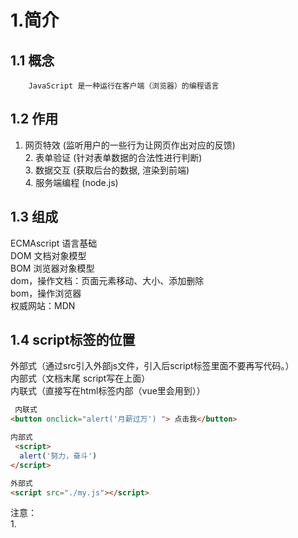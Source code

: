 # 1.简介
## 1.1 概念
		JavaScript 是一种运行在客户端（浏览器）的编程语言
## 1.2 作用
1. 网页特效 (监听用户的一些行为让网页作出对应的反馈)<br />2. 表单验证 (针对表单数据的合法性进行判断)<br />3. 数据交互 (获取后台的数据, 渲染到前端)<br />4. 服务端编程 (node.js)

## 1.3 组成
ECMAscript 语言基础<br />DOM 文档对象模型<br />BOM 浏览器对象模型<br />dom，操作文档：页面元素移动、大小、添加删除 <br />bom，操作浏览器<br />权威网站：MDN

## 1.4 script标签的位置
​    外部式（通过src引入外部js文件，引入后script标签里面不要再写代码。）<br />	内部式（文档末尾 script写在</body>上面）<br />	内联式（直接写在html标签内部（vue里会用到））

```html
 内联式
<button onclick="alert('月薪过万') "> 点击我</button>

内部式
 <script> 
  alert('努力，奋斗')
</script>

外部式
<script src="./my.js"></script>
```
注意：<br />	1. <script>可以定义在html页面的任何地方。但是定义的位置会影响执行顺序。<br />	2. <script>可以定义多个。
## 1.5 JavaScript注释
   单行注释<br />		// 用来注释单行文字（  快捷键   ctrl  +  /   ）<br />	多行注释<br />		/* */  用来注释多行文字（ 默认快捷键  alt +  shift  + a ） 

## 1.6  JavaScript结束
分号； 换行符也可以结束，没有换行就要加分号；结尾 可写可不写
# 2.基础语法
## 2.1 输入输出语法
### 	1）输入语法
​	prompt（''）

### 	2）输出语法
​        alert()<br />		console.log()<br />		document.write()<br />		输入字符串要加’‘

## 2.2 字面量
​       在计算机科学中，字面量（literal）是在计算机中描述事/物<br />		123 是数字字面量<br />		'黑马程序员'  字符串字面量<br />		[] 数组字面量   {}对象字面量

## 2.3 变量
### 1）概念和作用
计算机存储数据的“容器”
### 2）变量的使用
#### ①声明变量
let 变量名（标识符） 
#### ②变量赋值 
变量名（标识符） = <br />等号左右要加空格 <br />变量不要加引号 <br />变量里的值一次只能存一个 
#### ③变量初始化
声明的时候就 赋值 <br />let 不允许多次声明一个变量，但是可以一次声明多个变量，用逗号隔开<br />	
```html
 <script>
        // let声明变量   age 变量名
        // let age
        // 赋值
        // age = 18
        // age = 19

        // console.log(age)
     

        // 2变量的 初始化  声明变量的时候直接赋值
       let age = 18, uname='哈哈哈'
       age = 19
       console.log(age)
       document .write(uname)

      
    </script>
```
#### ④案例：交换变量
```html
<script>
  let num1 = 10, num2 = 20
  let temp 
  temp = num1
  // 或直接let  temp = num1 
  num1 = num2
  num2 = temp
  
  console.log(num1,num2)
  
    </script>
```
通过临时变量来交换变量的值, <br />出现新变量等于旧变量的时候先声明变量，再赋值 <br />log(变量1，变量2）中间隔开		

### 3）变量的本质
内存：计算机中存储数据的地方，相对于一个空间， <br />变量是程序在内存中申请的一块用来存放数据的小空间
### 4）命名规则和规范
1.规则 <br />1）不能用关键字（let var for if等） <br />2）只能用下换线、字母，数字服务组成，且数字不能开头 <br />3）字母严格区分大小写

 2.规范 <br />起名要有意义<br />小驼峰命名法 <br />第一个单词首字母小写，后面每个单词首字母大写 <br />myFirstName<br />		
## 2.4 数组
array 数组，可以按顺序保存多个数据<br /> let arr = [数据1，数据 2，... ] <br />计算机重点 编号从0开始，数据1的编号是0 <br />数据的编号又叫索引或下标 <br />数组名[ 索引] <br />1.数组中保存的每个数据叫数组元素 <br />2.下标，数组中每个数据的编号 <br />3.长度，数组中数据的个数，通过数组的length属性获得
```html
<script>
  //    let arr = ['马超', '黄忠', '关羽', '关羽', '张飞', 18 ]
  //    console.log(arr);
  //    console.log(arr[0]);
  //    console.log(arr[5]);
  
  let arr = ['星期一', '星期二', '星期三', '星期四', '星期五', '星期六', '星期日']
  console.log(arr[6])
  //    长度，数组中数据的个数，通过数组的length属性获得
  console.log(arr.length)
  
    </script>
```

## 2.5  数据类型
### 1）概念和作用
​	   1. 更加充分和高效的利用内存<br />		2. 也更加方便程序员的使用数据

### 2）基本数据类型
#### ① number 数值型
数字：整数、小数、正数。。<br />（js赋值后才知道变量是什么类型）<br />数字型是蓝色，字符串是黑色
#### ② string字符串
 单引号' '，双引号"" 或反引号`   



包裹的数据都叫字符串，推荐单引号 <br />引号必须成对使用 <br />单双引号可以互相嵌套，外单内双，外双内单<br />字符串拼接<br />' ' + ' '  <br /> 字符串 + 数字 =字符串 <br />数字+数字=数字
```html
<script>
 // 利用 + 做拼接
        console.log('我是' + 'ahhahh')
        // 字符串 + 数字 =字符串
        console.log('我今年年龄是' + 18)
        let age = 91
        console.log('我今年年龄是' + age);
        // 数字+数字=数字
        console.log(18 + age);
      
        // 用户输入名字
        // 页面输出的是： 我的名字是xxx
        let name = prompt ('请输入名字：')
        document .write ('我的名字是' + name)
  
    </script>
```
模板字符串：作用：拼接字符串和变量<br />反引号包含`` 可以换行， 可以添加模板字符串
```html
<script>
   // 模板字符串
       let age = 19
       document .write (`我今年${age-10}岁了`)
       document .write(`
       哈哈哈哈
       `)
  
    </script>
```

#### ③ boolean 布尔型
表示肯定或否定时，在计算机对于的是布尔型 <br />true  false <br />蓝色

#### ④ undefined 未定义
只声明 不赋值		
#### ⑤ null 空引用
赋值的，但是内容为空<br />	
```html
<script>
  // 1. 布尔型 true false 
      console.log(true)
      console.log(false)
        // 2. undefined  只声明不赋值
       let age
       console.log(age);
        //    3. null  空
       let obj = null
       console.log(obj)
  
    </script>
```

### 3）引用数据类型
​       	- object  对象<br />			- function  函数 <br />			- array    数组

### 4）检测数据类型
typeof  数据
```html
<script>
    // 返回的什么类型  string  number Boolean null
        // null属于一个空对象
       console.log(typeof 123)
       console.log(typeof '123')
       console.log(typeof true)
       console.log(typeof false)
       console.log(typeof undefined)
       console.log(typeof null) //返回object
       let num = 10
       console.log(typeof num + '11')
       console.log(typeof (num + '11'))
       
    </script>
```
### 5）数据类型转换
表单、prompt获取的数据默认是字符串类型的。<br />就不能直接简单的进行加法运算。 
#### ① 隐式转换 
系统内部自动将数据类型进行转换 <br />1）＋号两边只要有一个是字符串，都会把另外一个转成字符串 <br />2）除了加号，其他的运算-（减号、负号）能转换成数据<br />加号作为正号解析可以转换为number 
#### ② 显式转换
1.转换为数字型 Number（ 数据） <br />只能放数字类型的字符，不能放abc，否则会返回NaN (Not a number） 

里面可以加abc，可以自动过滤只留下数字，只能识别以数字开头的<br />parseInt （转换成整数，不会四舍五入，Int要大写） <br />parseFloat (保留小数，）
```html
<script>
    // number(可以保留所有的数字，但不能掺杂其他abc)
        console.log(Number('10'))
            //    parseInt （转换成整数，不会四舍五入，Int要大写，可以掺杂abc）
        console.log(parseInt('10'))
        console.log(parseInt('10.1111 abc'))
        console.log(parseInt('10.99'))
            //    parseFloat (只保留数字，经常用于过滤px单位）
        console.log(parseFloat('10.99'))
        console.log(Number('10.99 abd')) //NaN
        console.log(parseFloat('10.99abc'))
        console.log(parseFloat('100px'))
            //    parseFloat (只能识别以数字开头的）
        console.log(parseFloat('px100px')) //NaN
       
    </script>
```
#### ③ 转换为字符型
1.String （要转换的内容）<br />2. 变量 .toString() 括号里写几进制（二进制）
```html
<script>
       console.log(String(10))
        let age = 19
        console.log(age.toString())
       
    </script>
先乘除余，后加减，有括号先算括号的，从左到右
```
# 3.流程控制
## 3.1 运算符
### 1）算术运算符
加、减、乘、除、 (+, -, *, /)<br />取模（取余）%       

经常判断作为某个数字是否被整除   

余数为0就能被整除   

```html
<script>
        console.log(4 / 2)
        console.log(4 % 2) //4除以2能不能被整除,答案0
            //    前面的数比后面小，余下的就是前面的数
        console.log(2 % 4)//2
        console.log(5 % 8)
    </script>
```
优先级：先乘除余，后加减，有括号先算括号的，从左到右

### 2）赋值运算符
1.= 将等号右边的值赋值给左边，要求左边是一个变量<br />先把右边，再给左边 <br />2. <br />累加 += <br />变量= 变量＋xx <br />-=<br />改变了变量自身的值，发生数据传递（自己传递给自己）
### 3）一元运算符
一元运算符: 仅操作一个操作数. 比如: 正负号等 <br />改变了变量自身的值，发生数据传递（自己传递给自己）<br />1）自增++ <br /> ++num <br />num++ <br />单独操作相当于num+=1 <br />2）自减-- <br />让变量的值-1 <br />经常用于计算次数

相同点<br />			不管是++或者-- 是在前还是在后,都是在原来的取值上自行增1或减1  类似于 => a += 1<br />单独使用的时候没有区别，作为运算符有区别<br />		不同点<br />			符号前置 => 先加1 再使用 (快捷记忆: ++在前 先自加) 相当于+=1<br />			符号后置 => 先使用 再加1 (快捷记忆: ++在后, 后自加)<br />	![img](https://cdn.nlark.com/yuque/0/2022/png/27972378/1652943270850-0075c26b-2a7e-4ace-83b2-a22e74e9ffda.png)



```html
<script>
  
        // 前置自增 先自加再使用
        let i = 1
        console.log(++i + 2) //答案4，i=2
            // 后置自增 先使用 再自加
        console.log(i++ + 2) //答案4，i=3
        console.log(i) //3
    </script>
```
前置自增和后置自增单独使用没有区别 <br />参与运算有区别<br />前置自增：先自加，再运算 <br />后置自增：先运算再自加 <br />后自增 num++用的更多
### 4）比较运算符
> , < , >= , <= , <br />== 值相等 <br />！=左右两边的值是否不等 <br />=== 值和类型都相等 <br />!== 左右两边是否不全等 <br />比较结果只有true或false 

在实际工作的时候判断是不是全等用===
```html
<script>
  
     console.log(3 > 5)
     console.log(5 >= 5)
    //  console.log(5 = 5) ❌ 赋值号
    console.log(5 == 5)
    // == 只要值一样就成立，不管数据类型
    console.log(5 == '5')
    // ===值和数据类型都要相等，开发常用
    console.log(5 === '5')
    </script>
```

比较运算符的特殊情况<br /> 1）字符串比较 <br />比较字符对于的ASCII码 <br />从左到右依次比较 <br />如果第一位一样再比较第二位，以此类推 <br />2）NaN  不是数字(但属于数字类型），不等于任何人，也不等于自己 <br />涉及到"NAN"的比较都是false （NaN）<br />3）不要比较小数，精读不一样 0.1+0.2 不等于 0.3 <br />4）不同数据类型比较，会进行隐式转换<br />5）如果是布尔值参与比较 布尔值会转换成数字0和1(false0,true1)
```html
<script>
  
    // &&逻辑与 一假则假
        console.log(true && true)
        console.log(false && false)
        console.log(true && false)
        // 逻辑或 || 一真全真,全假则假
        console.log(true || false)
        console.log(false || false)

        // 逻辑非 ！取反
        console.log(!true)
        console.log(!false)
    </script>
```
### 5）逻辑运算符
逻辑运算符用来解决多重条件判断 <br />1） && 逻辑与 并且 <br />符号两边都为true ，结果才为true （一假则假） <br />2） || 逻辑或 <br />或者，符号两边有一个true就为true（一真则真） <br />3） ！ 逻辑非 取反 （也是一个一元运算符）<br />true变false，false变true （真变假，假变真）


逻辑运算符里的短路 <br />只存在&&和||中，当满足一定条件会让右边代码不执行<br /> && 左边为false就短路<br /> || 左边为true就短路 <br />原因：通过左边能得到整个式子的结果，因此没必要再判断右边 <br />运算结果，短路后直接返回前面的值，后面不执行，不短路以后面的为准。 <br />有5个值当false来看 false、数字0，' '空字符串，undefined，null，其余是真的
### 6）运算符优先级
1.小括号 <br />2.一元运算符 ++ -- ！ （取反）<br />3.算术运算符 先乘除余再加减 <br />4.关系运算符 大于小于 大于等于 <br />5.相等运算符 === ！== <br />6.逻辑运算符 先&& 后|| <br />7.赋值运算符 = <br />8.逗号运算符，

## 3.2 表达式
### 1）表达式和语句
表达式<br />		表达式是一组代码的集合，JavaScript解释器会将其计算出一个结果<br />			x = 7<br />			3 + 4<br />			num++<br />	语句<br />		js 整句或命令，js 语句是以分号结束（可以省略）<br />			if 条件语句<br />			for 循环语句<br />	区别<br />		达式计算出一个值，但语句用来自行以使某件事发生。<br />			表达式  3 + 4 <br />			语句  alert()  弹出对话框

### 2）语句分类
   顺序语句<br />	分支语句<br />	循环语句

### 3）分支语句
#### ①if分支
##### 	单条分支
	if（条件）{ 满足条件要执行的代码 }

只有一行函数体代码，大括号可以省略<br />if（条件）满足条件要执行的代码 

如果条件是true，进入大括号执行 <br />小括号内的结果若不是布尔类型，会发生隐式转换为布尔类型<br />这6种 布尔型为false ：<br />// false 0 ‘’ undefined null NaN<br />其余 的都是true
##### 	双分支
	if（条件）{ 满足条件要执行的代码 } else { 不满足条件执行的代码 } 

##### 	多条分支
if（条件）{ 满足条件要执行的代码 } <br />else if（条件2） { 满足条件执行的代码 }<br />else if（条件3） { 满足条件执行的代码 } <br />else { 不满足条件执行的代码}
#### ② 三元运算符/三元表达式
if else的简便写法 <br />条件？满足条件执行的代码（表达式）：不满足条件执行的代码 （表达式）<br />作用：一般用来取值，有返回值，可以拿变量接
#### ③ switch case
	出现定值判断使用

```html
 <script>
       switch (数据){
           case 值1:
              代码1
               break
           case 值2:
               代码 2
               break
           case 值3:
               代码
               break
            default:
               代码n
              
       }

    </script>
```
找到跟小括号里数据全等===的case，并执行里面的代码 <br />如果没全等===，则执行default里的代码（不一定要有default） 

特点说明<br />		1. switch case语句一般用于等值判断,不适合于区间判断<br />		2. switch case比较的值全等 ===<br />		3. switch case一般需要配合break关键字使用 没有break会造成case穿透

#### ④ 分支语句的综合
if 分支<br />		 使用的最多的分支语句  任何情况下都可以通用<br />	三元运算<br />		可以简单理解为两条分支的简写形式,一些简单的两条分支可以使用三元运算符代替<br />		相较正常的两条分支语句来说多了一个返回值<br />	switch case语句<br />		当出现了定值判断的时候可以使用<br />	多分支语句和switch的区别<br />		如果值比较精确用switch ，效率更高<br />		如果有范围的判断，用多分支语句

### 4）循环语句
断点调试 打断点要刷新 
#### ① while 循环 
while （终止条件(区间））{ 要重复执行的代码 变量变化量 } 
```html
 <script>
        // 循环必须有3要素
       
       
        let i = 1 // 变量的起始值
        
        while (i <= 3) {  // 终止条件
            document .write('hahah <br>')
            i++ //变量变化量

        }
    </script>
```
##### 循环三要素 
1.变量起始值 <br />2.终止条件 <br />3.变量变化量 （用自增 或者 自减） 

##### continue和break
continue 结束本次循环，继续下一次循环
```html
 <script>
         // 我们要打印吃包子
        let i = 1
        while (i <= 6) {
            if (i === 3) {
                i++ //这行不能省略，三要素
                continue       
            }
            document.write(`我要吃第${i} 个包子 <br>`)
            i++
        }
    </script>
```
![img](https://cdn.nlark.com/yuque/0/2022/png/27972378/1653029350521-61ccbbd6-f9eb-4623-8b79-395186a1869f.png)

break 跳出所在的循环，（全部终止）
```html
 <script>
         // 我们要打印吃包子
        let i = 1
        while (i <= 6) {
            if (i === 3) 
               break    //直接退出不需要任何操作    
            }
            document.write(`我要吃第${i} 个包子 <br>`)
            i++
        }
    </script>
```
![img](https://cdn.nlark.com/yuque/0/2022/png/27972378/1653029386694-0697bad5-4c73-434c-935f-a244907d1f6d.png)
#### ② for循环
for 循环 <br />把声明起始值，循环条件、变化值写到一起 <br />for（起始条件；循环条件；变化值）{ 循环语句 } <br />for循环的最大价值：循环数组(遍历） <br />可以通过arr.length知道数组里有几个元素 <br />i<= arr. length -1<br />i< arr.length

##### continue和break
```html
 <script>
        for (let i = 1; i < 6; i++) {
            if (i === 2) {
                continue //不需要再加别的操作，三要素在开头
                // break
            }
            document.write(i)
        }
    </script>
```
基本和while一致<br />		1. break: 一般用于结果已经得到, 后续的循环不需要的时候可以使用<br />		2. continue: 一般用于排除或者跳过某一个选项的时候, 可以使用continue
##### 双层for循环嵌套
for （外部声明记录循环次数的变量；循环条件；变化值）{ <br />for （内部声明记录循环次数的变量；循环条件；变化值）{ } <br />} <br />外面循环执行一次，里面循环执行全部

```html
 <script>
     // 外层打印几行
        for (let i = 1; i <= 5; i++) {
            // 里层打印几个星星
            for (let j = 1; j <= i; j++) {
                document.write('★')
            }
            document.write('<br>')
        }
    </script>
    </script>
```
![img](https://cdn.nlark.com/yuque/0/2022/png/27972378/1653037701331-23735760-f1e8-47fb-88d2-49eb7e342b63.png)
#### ③循环的小结
 for循环: 当如果明确了循环的次数的时候推荐使用for循环<br />while循环: 当不明确循环的次数的时候推荐使用while循环

# 4. 数组
数组的本质是数据集合<br />数组里可以放任何类型数据， 对象、数组
## 4.1 创建数组
字面量：let arr=[]<br />构造函数 new Array()

## 4.2 数组的使用
	数组本质是数据集合,使用无非就是增删改查
### 1）查：查询、访问、得到
		数组[下标]
### 2） 改：重新赋值
数组[下标] = 新值<br />不能直接arr=

### 3） 增：添加新的数据
#### arr.push(新增的内容)
将一个或多个元素添加到数组的末尾，并返回该数组的新长度<br /> arr.push( 元素1。。。元素n）

#### arr.unshift(新增的内容)
将一个或多个元素添加到数组的开头，并返回数组的最新长度
```html
 <script>
        let arr = ['red', 'green']
            // 把 blue 放到 arr 的后面
            // arr.push('blue')

        // console.log(arr.push('blue'))//3
        arr.push('blue', 1)//把元素放到arr后面
        console.log(arr.push('blue', 1))//4
        console.log(arr.length)//4
   
   
        arr.unshift(2, 3)//把元素放到arr前面
        console.log(arr.unshift(2, 3))//6
        console.log(arr.length)//6
    </script>
```
### 4）删
#### arr.pop()
从数组中删除最后一个元素，并返回该元素的值 <br />括号里不要加任何东西

#### arr.shift()
从数组中删除第1个元素，并返回该元素的值 <br />括号里不要加任何东西

#### arr .splice (start, deleteCount) 
start指定位置开始（从0计数） <br />deleteCount 删几个 <br />如果不写deletcount，就是从指定位置开始，把后面的全部删除<br />返回被删除的值
```html
 <script>
       // let arr = ['red', 'green', 'blue']
        // pop删除最后一个元素
        // arr.pop()
        
        // 返回的是被删除的元素
        // console.log(arr.pop())
        // arr.shift()
       
        // shift删除第一个元素
        // console.log(arr.shift())
        // console.log(arr)


        let arr = ['red', 'green', 'blue']
        // splice(从哪里开始删（下标号，从0开始），删除几个元素)
        // 返回的是被删除的值
        // arr.splice(1, 1)
        // console.log(arr.splice(1, 2))

        // 不写deletecount就是把起始值后面都删掉
        arr.splice(1)
        console.log(arr)
    </script>
```
## 4.3 数组遍历
### 1）for循环
for （let i=0，i<数组.length,i++){<br />依次对数组进行操作}
### 2）forEach（）方法
数组.forEach(function(item,index,o){<br />依次对数组进行操作<br />item——数组的每个对象<br />index——数组每个对象对应的索引<br />o——当前这个数组})
# 5. 函数
函数：function 被设计为执行特定任务的代码块 <br />作用：精简代码方便复用，提高开放效率，随时调用，随时执行，可重复调用 
## 5.1 函数声明和调用
声明语法：function 函数名（）{ 函数体 } <br />调用语法： 函数名（） <br />小括号里不加东西

函数命名规范： <br />1.和变量命名基本一致 <br />2.尽量小驼峰 <br />3.前缀应该为动词 <br />can 可执行某个动作 <br />has 判断是否含有某个值 <br />is 判断是否为某个值 <br />get 获取某个值 <br />set 设置某个值 <br />load 加载某些数据
## 5.2 函数传参
作用，提高了函数的灵活性 <br />1.声明 function 函数名（形参，逗号隔开）{ 函数体} <br />2.调用 函数名（实参）{ 函数体} <br />3. 形参作用: 本质上就是在函数内部声明变量<br />4. 实参作用: 给形参赋值<br />5. 我们曾经使用过的 alert('打印'), parseInt('11'), Number('11') 本质上都是函数调用的传参

### 参数逻辑中断
```html
 <script>
       // x y函数内变量
        // 如果一个变量没有赋值，则默认为undefined
        // undefined +'' 为 undefined
        //undefined+其他的值都是NaN

        function getSum(x, y) {
             x = x || 0
             y = y || 0
            document.write(x + y)

        }

        getSum() //没有给xy传参，xy为undefined
    </script>
```
// undefined +''(字符串） 为 undefined<br />//undefined+其他的值都是NaN


## 5.3 函数返回值
把处理结果返回给调用者<br />1）return会立即结束，下一行的代码不再执行，所以不要换行写 <br />2）函数默认没有返回值，返回值是undefined<br />3）return后面什么都不写，返回值也是undefined

```html
 <script>
        function fn() {
           return
           alert(11) //写在return后面不执行
       }
         fn()
   
   
        function fun() {
            return
        }
        let re = fun()
        console.log(re) //undefined
    </script>
```
使用过的返回值<br />	let result = prompt('请输入你的年龄?');		 //返回值：年龄<br />	let result2 = confirm('你确定要删除这条记录么?')  //返回值：true、false<br />	let result3 = parseInt('111');  //返回值：数字<br />	// 函数的返回值不是必须的, 比如: alert() <br />let result4 = alert('弹出一个内容');  //返回值：undefined

### return多个返回值
return只能返回一个值，如果要返回多个值用数组<br />return [数据1，数据2]
```html
 <script>
      function fn(x, y) {
            let jia = x + y
            let jian = x - y
            // return jia, jian 结果值返回了 jian 因为return只能返回一个值
            return [jia, jian]
        }
        let re = fn(1, 2)   //  [3, -1]
        document.write(`相加之后的结果是：${re[0]},相减之后的结果是: ${re[1]} `)
    </script>
```

细节补充<br />1.两个相同的函数后面的会覆盖前面的函数<br />2.在Javascript中 实参的个数和形参的个数可以不一致<br />		如果形参过多 会自动填上undefined<br />		如果实参过多 那么多余的实参会被忽略 (函数内部有一个arguments,里面装着所有的实参)<br />3.实参可以是变量
```html
 <script>
    let num1 = +prompt('请输入一个数：')
        let num2 = +prompt('请输入另一个数：')
        function getMax (x,y){
        //   三元表达式
       return  x > y ? x : y

            // if (x > y){
            //     return x
            // } else {
            //     return y
            // }

        }
    //    实参可以放变量
      let max = getMax (num1,num2)
      document.write(max)
    </script>
```
	函数一旦碰到return就不会在往下执行了  函数的结束用return<br />		1. 思考: break的结束和return结束有什么区别 ?
## 5.4 作用域
（可用性的代码范围） <br />1.全局作用域script <br />2.局部作用域  函数内部（函数作用域 ）<br />3.块级作用域{} if、for里
### 1）变量种类
#### 	①全局变量
		 在函数外部let 的变量  => 全局变量在任何区域都可以访问和修改
```html
 <script>
    // 1. 全局变量  全局能用
        let num = 10
        console.log(num)
        function fn() {
            console.log(num)
        }
        fn()
        if (true) {
            console.log(num)
        }
    </script>
```
#### 	②局部变量
		在函数内部let 的变量  => 局部变量只能在当前函数内部访问和修改  
```html
 <script>
  // 2. 在局部作用域下，变量是 局部变量
        // 函数内的变量，只能给内部使用，函数外面不能使用
        function fn() {

            let num = 10
            console.log(num)
            function fn1() {
                console.log(num)
                let num2 = 20
            }
            fn1()
            // console.log(num2)  num2 is not defined
        }
        fn()
        console.log(num) // num is not defined

    </script>
```
函数里套函数，大的作用域包含小的作用域，小的作用域不包含大的作用域。<br /> 函数内的变量只能给内部使用，外部不能使用。
```html
 <script>
   function fn(x, y) {
            // x 和 y 可以看做是 局部变量
            document.write(x + y)
        }
        fn(1, 2)
        console.log(x) //错误了
    </script>
```
####       ③块级变量
		let定义的变量,只能在块作用域里访问,不能跨块访问,也不能跨函数访问
```html
 <script>
    // 3. 块级变量  
        if (true) {
            let num = 10
        }
        console.log(num) //undefined
        for (let i = 0; i < 5; i++) {
            console.log(i)
        }
        console.log(i) //undefined

    </script>
```
大括号里面的变量，大括号外面不能使用
### 2）变量特殊情况
如果函数内部或块级作用域内部，变量直接赋值，没有声明，当全局变量看，（强烈不推荐）<br /> num = 10 <br />函数形参可以理解为局部变量 <br />global全局 <br />local 局部<br />block块级 
### 3）作用域链
就近原则 先看自己局部内部的作用域，然后再往上看

## 5.5 具名函数和匿名函数
### 1） 具名函数
声明 function fn（）{} <br />调用 fn （）

### 2）匿名函数
 function() {} <br />函数表达式：let fn（变量） = function（）{ 函数体 } <br />调用 变量名 （） 

参数和具名函数一样

### 3） 立即执行函数
立即执行函数：无需调用 <br />场景：避免变量污染<br />*多个立即执行行数之前要加上分号，用；隔开，不然会报错
```html
 <script>
   let num = 10
           ; (function () {
                // 防止变量污染
                let num = 20
            })();
    (function() {
            console.log(222)
        })()

    </script>
```
 let fn = function() {} <br />fn() <br />(function () {} )() <br />第一个小括号放的是形参 <br />第二个小括号放的是实参
```html
 <script>
    (function (x, y) {
            console.log(x + y)
        })(1, 2)

    </script>
```
立即执行行数也可以加函数名 <br />let fn = function fun () {} <br />fn() <br />(function fn () {} () ） 


## 5.6 函数传参问题
### 1） 实参个数少于形参 undefined 
// undefined +''(字符串） 为 undefined<br />//undefined+其他的值都是NaN
```html
 <script>
    function fn(x, y) {
            // x = 1 
            // y = undefined
            // 1 + undefined  =  NaN
            console.log(x + y)
        }
        fn(1) //NaN
        fn(1,2,3)  //3, 多的参数被忽略 
    </script>
```

###  2）实参个数大于形参，多的被忽略 
### 3） fn（）arguments 动态参数
arguments是一个伪数组 <br />在函数内，只在函数内有效容通过伪数组形式调用实参 <br />区别，没有pop，push，shift等方法
```html
 <script>
   function fn() {
            // arguments 函数内有效   表现形式 伪数组 
            // 伪数组 比真数组 少了一些 pop()  push()  等方法 
            console.log(arguments) //  [1,2,3]
            let sum = 0
            for (let i = 0; i < arguments.length; i++) {
                sum += arguments[i]
            }
            console.log(sum)
        }

        fn(1, 2, 3)
    </script>
```
### 4）形参初始值
函数传参 function fn（x= 0， y=0) {}<br />fn() 调用的时候，会有内部判断是否有参数传递过来，<br />没有参数则执行x= 0，有参数则执行实参
```html
 <script>
   逻辑中断
  // function fn(x, y) {
        //     x = x || 0
        //     y = y || 0
        //     console.log(x + y)
        // }
        // fn(1, 2)
        // fn()
   
   
   
   函数初始值
        // x 和 y 可以看做是 函数内部的局部变量
        // 调用的时候会有个内部判断是否有参数传递过来
        // 没有参数 则 执行 x = 0
        // 有参数，则执行 实参赋值
        function fn(x = 0, y = 0) {
            console.log(x + y)
        }
        fn() //0
        fn(3, 5)//8
    </script>
```

# 6. 对象
什么是对象? 为什么需要对象?<br />	何为对象：万物皆对象,对现实事物的描述。客观世界中的具体的实体都是对象 如一个人,一个气球,一辆汽车,咱们的 班主任等.<br />	需求: 如何在JS中存储班主任这个对象的信息 ?<br />		- 静态特征 (姓名, 年龄, 身高, 性别, 爱好) => 可以使用数字, 字符串, 数组, 布尔类型等表示<br />		- 动态行为 (点名, 唱, 跳, rap) => 使用函数表示

对象的基本语法介绍<br />	在Js中, 对象就是一组无序的键值对的集合<br />	说明<br />		1. 我们把冒号左边的内容称之为属性, 右边称之为值, 成对出现, 故称之为键值对<br />		2. 当右边的值为函数的时候, 我们更喜欢将这个属性称之为方法<br />		3. 对象本质上也是一种数据集合, 对比数组来说它里面装的都是不同类型的数据, 并且有对应的属性提示数据的含义<br />	
## 6.1 声明对象
let 对象名 = {  <br />属性名：属性值，<br /> uname: 'Andy '， <br />方法名：函数<br />最后一个属性不用加逗号 <br /> }
## 6.2 对象使用
### 1）查：
#### ①属性访问 
1.对象名.属性 <br />2.对象名['属性名'] <br />对比点语法的相同点和不同点<br />	1. 都可以访问对象的属性 对象名.属性名 === 对象名['属性名']<br />	2. []语法里面的值如果不添加引号 默认会当成变量解析<br />	3. 没有必要的时候直接使用点语法, 在需要解析变量的时候使用 [] 语法<br />*方法名也可以当成属性访问，得到的值是一个函数，不会执行
#### ②方法访问
对象的方法是一个匿名函数  <br />方法名： function(形参) { 函数体 } <br />访问对象方法 <br />对象名.方法名（实参

```html
 <script>
  let goods ={

        // 属性名只在对象里有效
          name: '小米小米10 青春版',
          num: 100012816024,
          weight: '0.55kg',
          address:'中国大陆',
          sayHi: function (){
              console.log('hi~')
          }, 
        //   一定要加逗号隔开
          movie: function (n){
              console.log(n)
          }
      }

    //   属性访问
    //     1.对象名.属性
      console.log(goods.name)
      console.log(goods.weight)

    //   2.对象名['属性名']
      console.log(goods['num'])
      console.log(goods['address'])

    //   方法访问
    //   对象名.方法名（ 实参）
    goods.sayHi()
    goods.movie('无间道')


        goods.price = 3999
        console.log(goods.sayHi) //  ƒ () {console.log('hi~') }
        console.log(goods['sayHi']) //  ƒ () {console.log('hi~') }
    </script>
```
### 2）增/改 ：
对象.新属性=新值 <br />对象['新属性']=新值 <br />对象.方法 = function （）{}

### 3）删：
delete 对象.属性
```html
 <script>
   let obj = {
            uname: '小明',
            age: 18
        }

        console.log(obj.age)
            // 修改：对象.属性=新值
        obj.age = 81
        console.log(obj)

        // 新增一个属性
        // 对象.新属性=新值
        obj.sex = '男'
        obj['hobby'] = '足球'
        console.log(obj)

        // 新增方法 对象.方法 = function （）{}
        obj.sing = function() {
            console.log('恭喜发财')
        }
        console.log(obj)

        // 删除 delete 对象.属性名
        delete obj.hobby
        console.log(obj)
        delete obj.sing
        console.log(obj)


     
    </script>
```

## 6.3 对象遍历
for (let k in obj){ <br />console.log(obj[k]) <br />k不要加引号        }
```html
 <script>
        let obj = {
            uname: '小明',
            age: 18,
            sex: '男'
        }

        // for in 语法 遍历对象   
        // for (let k in 对象)
        // 重点
        // k/key value 变量
       for (let k in obj){
        //    console.log(k) k是属性名 k==='uname'==='age'==='sex'
        // console.log(obj.k) obj里的k属性 （但是obj里没有）

        console.log(obj[k])
        // obj[k]===obj['uname']
       }
    </script>
```
 k是变量  ，属性名  <br />k==='uname'==='age'==='sex' <br />obj[k]===obj['uname']
## 6.4  数组和对象
数组里可以放任何类型数据， 对象、数组<br />用for循环遍历数组，得到数组里每个对象的值
```html
 <script>
        // 数组 里面可以放任何的数据类型
        // let arr = [1, 'pink', true, undefined, null, {}, []]
        // console.log(arr)
        // 数组对象
        let students = [
            { name: '小明', age: 18, gender: '男', hometown: '河北省' },
            { name: '小红', age: 19, gender: '女', hometown: '河南省' },
            { name: '小刚', age: 17, gender: '男', hometown: '山西省' },
            { name: '小丽', age: 18, gender: '女', hometown: '山东省' }
        ]
        // 遍历数组
        for (let i = 0; i < students.length; i++){
            console.log(students[i])//得到数组里每个对象
            console.log(students[i].name)//得到数组里每个对象的姓名
           console.log(students[i]['hometwon'])//得到数组里每个对象的家乡
   
        }
       

    </script>
```
## 6.5 数学内置对象
### 1）Math.min(x,y) 求最小值
### 2）Math.max(x,y)求最大值
Math.abs(x-y)求最绝对值

```html
 <script>
        console.log(Math.PI) //圆周率 π
        console.log(Math.random()) //返回0-1随机小数 包括0，不包含1
        console.log(Math.ceil(1.6)) //返回 2，向上取整
        console.log(Math.floor(1.6)) //返回 1，向下取整
        // console.log(parseInt(1.6))
        console.log(Math.round(1.6)) //返回 2，就近取整，往大取整）
        console.log(Math.round(-1.5))  //返回 -1

        // 求最大值、最小值
        console.log(Math.max(1,5,9,45))
        console.log(Math.min(1,5,9,45))

    </script>
```
### 3）封装随机数函数
生成任意范围随机数 Math.floor(Math.random()*(M-N+1))+N
```html
 <script>
        //   封装随机数
    function getRandom (min,max){
        return Math.floor(Math.random()* (max - min + 1) +min )
         
    }
    let random = getRandom (1,100)
    console.log(random)

    </script>
```
# 7. 栈和堆
栈：简单数据类型（值类型      <br />引用数据类型的地址 


堆：引用数据类型（对象、数组
